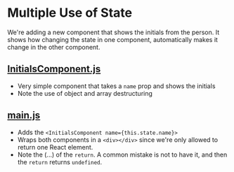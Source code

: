 # Multiple Use of State

We're adding a new component that shows the initials from the person. It shows how changing the state
in one component, automatically makes it change in the other component.

## [InitialsComponent.js](InitialsComponent.js)

* Very simple component that takes a `name` prop and shows the initials
* Note the use of object and array destructuring

## [main.js](main.js)

* Adds the `<InitialsComponent name={this.state.name}>`
* Wraps both components in a `<div></div>` since we're only allowed to return one React element.
* Note the (...) of the `return`. A common mistake is not to have it, and then the `return` returns `undefined`.
